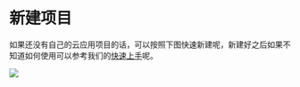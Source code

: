 # 新建项目

如果还没有自己的云应用项目的话，可以按照下图快速新建呢，新建好之后如果不知道如何使用可以参考我们的[快速上手](/docs/rca/start)呢。

![](https://cn-sy1.rains3.com/rainyun-assets/pic/2025/07/20250722111800_d4510b5912e91e9dcda197df400ad9b0.png)